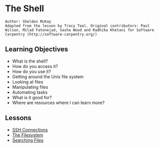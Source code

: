 # The Shell
	Author: Sheldon McKay
	Adapted from the lesson by Tracy Teal. Original contributors: Paul Wilson, Milad Fatenejad, Sasha Wood and Radhika Khetani for Software Carpentry (http://software-carpentry.org/)

## Learning Objectives
- What is the shell?
- How do you access it?
- How do you use it?
- Getting around the Unix file system
- Looking at files
- Manipulating files
- Automating tasks
- What is it good for?
- Where are resources where I can learn more?

## Lessons
- [SSH Connections](01_connecting.md)
- [The Filesystem](02_the_filesystem.md)
- [Searching Files](03_searching_files.md)
